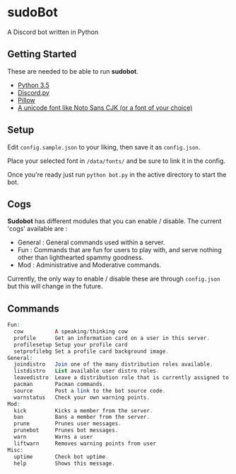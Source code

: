 # sudoBot
A Discord bot written in Python

## Getting Started

These are needed to be able to run **sudobot**.

- [Python 3.5](https://www.python.org/)
- [Discord.py](https://github.com/Rapptz/discord.py)
- [Pillow](https://github.com/python-pillow/Pillow)
- [A unicode font like Noto Sans CJK (or a font of your choice)](https://www.google.com/get/noto/help/cjk/)

## Setup

Edit `config.sample.json` to your liking, then save it as `config.json`.

Place your selected font in `/data/fonts/` and be sure to link it in the config.

Once you're ready just run `python bot.py` in the active directory to start the bot.

## Cogs

**Sudobot** has different modules that you can enable / disable. The current 'cogs' available are : 

- General : General commands used within a server. 
- Fun : Commands that are fun for users to play with, and serve nothing other than lighthearted spammy goodness.
- Mod : Administrative and Moderative commands.

Currently, the only way to enable / disable these are through `config.json` but this will change in the future.

## Commands
```php
Fun:
  cow          A speaking/thinking cow
  profile      Get an information card on a user in this server.
  profilesetup Setup your profile card
  setprofilebg Set a profile card background image.
General:
  joindistro   Join one of the many distribution roles available.
  listdistro   List available user distro roles.
  leavedistro  Leave a distribution role that is currently assigned to you.
  pacman       Pacman commands.
  source       Post a link to the bot source code.
  warnstatus   Check your own warning points.
Mod:
  kick         Kicks a member from the server.
  ban          Bans a member from the server.
  prune        Prunes user messages.
  prunebot     Prunes bot messages.
  warn         Warns a user
  liftwarn     Removes warning points from user
Misc:
  uptime       Check bot uptime.
  help         Shows this message.
```
